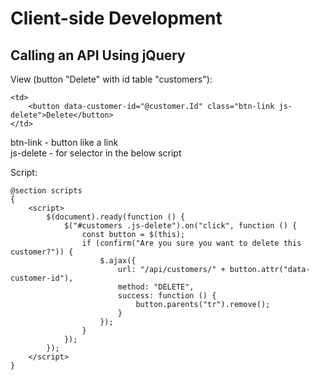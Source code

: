 ﻿# Client-side Development

## Calling an API Using jQuery
View (button "Delete" with id table "customers"):
```
<td>
	<button data-customer-id="@customer.Id" class="btn-link js-delete">Delete</button>
</td>
```
btn-link - button like a link  
js-delete - for selector in the below script

Script:
```
@section scripts 
{
    <script>
        $(document).ready(function () {
            $("#customers .js-delete").on("click", function () {
                const button = $(this);
                if (confirm("Are you sure you want to delete this customer?")) {
                    $.ajax({
                        url: "/api/customers/" + button.attr("data-customer-id"),
                        method: "DELETE",
                        success: function () {
                            button.parents("tr").remove();
                        }
                    });
                }
            });
        });
    </script>
}
```